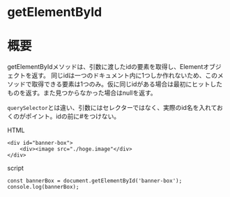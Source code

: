 # getElementById

# 概要
getElementByIdメソッドは、引数に渡したidの要素を取得し、Elementオブジェクトを返す。
同じidは一つのドキュメント内に1つしか作れないため、このメソッドで取得できる要素は1つのみ。仮に同じidがある場合は最初にヒットしたものを返す。また見つからなかった場合はnullを返す。

`querySelector`とは違い、引数にはセレクターではなく、実際のid名を入れておくのがポイント。idの前に#をつけない。


HTML
```
<div id="banner-box">
    <div><image src="./hoge.image"</div>
</div>
```

script
```
const bannerBox = document.getElementById('banner-box');
console.log(bannerBox);
```
